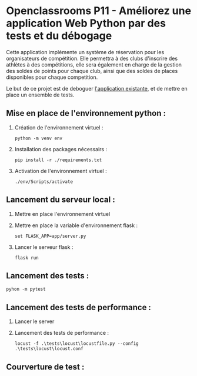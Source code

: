 # Openclassrooms P11 - Améliorez une application Web Python par des tests et du débogage

Cette application implémente un système de réservation pour les organisateurs de compétition. Elle permettra à des clubs d'inscrire des athlètes à des compétitions, elle sera également en charge de la gestion des soldes de points pour chaque club, ainsi que des soldes de places disponibles pour chaque competition.

Le but de ce projet est de deboguer [l'application existante](https://github.com/OpenClassrooms-Student-Center/Python_Testing), et de mettre en place un ensemble de tests.

## Mise en place de l'environnement python :

1. Création de l'environnement virtuel :
    ```
    python -m venv env
    ```

2. Installation des packages nécessairs :

    ```
    pip install -r ./requirements.txt
    ```


3. Activation de l'environnement virtuel :

    ```
    ./env/Scripts/activate
    ```


## Lancement du serveur local :

1. Mettre en place l'environnement virtuel

2. Mettre en place la variable d'environnement flask :

    ```
    set FLASK_APP=app/server.py
    ```

3. Lancer le serveur flask :

    ```
    flask run
    ```

## Lancement des tests :

``` 
pyhon -m pytest 
```

## Lancement des tests de performance :

1. Lancer le server

2. Lancement des tests de performance :

    ``` 
    locust -f .\tests\locust\locustfile.py --config .\tests\locust\locust.conf 
    ```

## Courverture de test :

